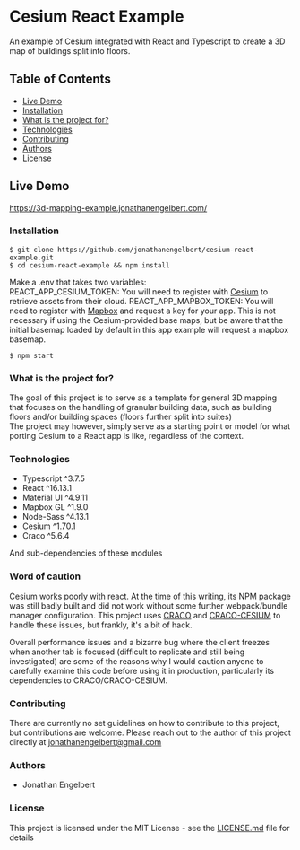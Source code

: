 # Cesium React Example

An example of Cesium integrated with React and Typescript to create a 3D map of buildings split into floors.

## Table of Contents

* [Live Demo](#live-demo)
* [Installation](#installation)
* [What is the project for?](#what-is-the-project-for)
* [Technologies](#technologies)
* [Contributing](#contributing)
* [Authors](#authors)
* [License](#license)

## Live Demo

<https://3d-mapping-example.jonathanengelbert.com/> 


### Installation

`$ git clone https://github.com/jonathanengelbert/cesium-react-example.git`
<br>
`$ cd cesium-react-example && npm install`
<br>

Make a .env that takes two variables:
<br>
REACT_APP_CESIUM_TOKEN:  You will need to register with [Cesium](https://cesium.com/) to retrieve assets from their cloud.
REACT_APP_MAPBOX_TOKEN:  You will need to register with [Mapbox](https://mapbox.com) and request a key for your app. This is not necessary if using the Cesium-provided base maps, but be aware that the initial basemap loaded by default in this app example will request a mapbox basemap.  

`$ npm start`

### What is the project for?

The goal of this project is to serve as a template for general 3D mapping that focuses on the handling of granular building data, such as building floors 
and/or building spaces (floors further split into suites)
<br>
The project may however, simply serve as a starting point or model for what porting Cesium to a React app is like, regardless of the context. 

### Technologies 

* Typescript ^3.7.5 
* React ^16.13.1
* Material UI ^4.9.11
* Mapbox GL ^1.9.0 
* Node-Sass ^4.13.1
* Cesium ^1.70.1
* Craco ^5.6.4

And sub-dependencies of these modules

### Word of caution

Cesium works poorly with react. At the time of this writing, its NPM package was still badly built and did not work without some further webpack/bundle manager configuration. This project uses [CRACO](https://github.com/gsoft-inc/craco) and [CRACO-CESIUM](https://www.npmjs.com/package/craco-cesium) to handle these issues, but frankly, it's a bit of hack.

Overall performance issues and a bizarre bug where the client freezes when another tab is focused (difficult to replicate and still being investigated) are some of the reasons why I would caution anyone to carefully examine this code before using it in production, particularly its dependencies to CRACO/CRACO-CESIUM.

### Contributing

There are currently no set guidelines on how to contribute to this project, but contributions are welcome.
Please reach out to the author of this project directly at <jonathanengelbert@gmail.com>

### Authors

* Jonathan Engelbert

### License

This project is licensed under the MIT License - see the [LICENSE.md](LICENSE.md) file for details

